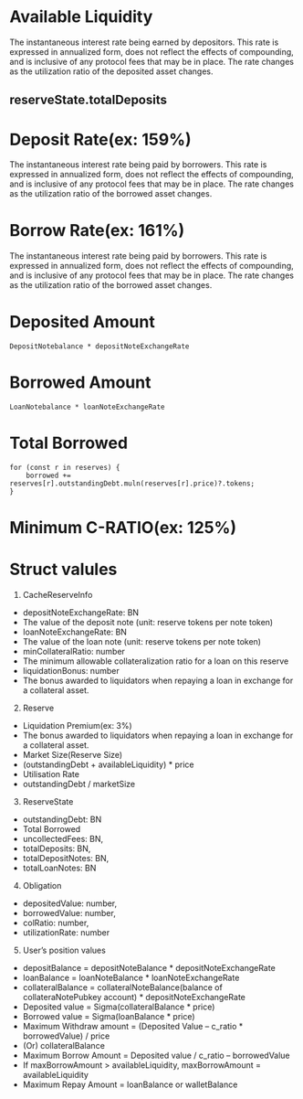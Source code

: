 
#	Available Liquidity
The instantaneous interest rate being earned by depositors. This rate is expressed in annualized form, does not reflect the effects of compounding, and is inclusive of any protocol fees that may be in place. The rate changes as the utilization ratio of the deposited asset changes.
##	reserveState.totalDeposits

#	Deposit Rate(ex: 159%)
The instantaneous interest rate being paid by borrowers. This rate is expressed in annualized form, does not reflect the effects of compounding, and is inclusive of any protocol fees that may be in place. The rate changes as the utilization ratio of the borrowed asset changes.

#	Borrow Rate(ex: 161%)
The instantaneous interest rate being paid by borrowers. This rate is expressed in annualized form, does not reflect the effects of compounding, and is inclusive of any protocol fees that may be in place. The rate changes as the utilization ratio of the borrowed asset changes.

#	Deposited Amount
    DepositNotebalance * depositNoteExchangeRate
#	Borrowed Amount
    LoanNotebalance * loanNoteExchangeRate
#	Total Borrowed
```
for (const r in reserves) {
    borrowed += reserves[r].outstandingDebt.muln(reserves[r].price)?.tokens;
}
```
#	Minimum C-RATIO(ex: 125%)


# Struct valules
1.	CacheReserveInfo
- depositNoteExchangeRate: BN
- The value of the deposit note (unit: reserve tokens per note token)
- loanNoteExchangeRate: BN
- The value of the loan note (unit: reserve tokens per note token)
- minCollateralRatio: number
- The minimum allowable collateralization ratio for a loan on this reserve
- liquidationBonus: number
- The bonus awarded to liquidators when repaying a loan in exchange for a collateral asset.

2.	Reserve
- Liquidation Premium(ex: 3%)
- The bonus awarded to liquidators when repaying a loan in exchange for a collateral asset.
- Market Size(Reserve Size)
- (outstandingDebt + availableLiquidity) * price
- Utilisation Rate
- outstandingDebt / marketSize

3.	ReserveState
- outstandingDebt: BN
- Total Borrowed
- uncollectedFees: BN,
- totalDeposits: BN,
- totalDepositNotes: BN,
- totalLoanNotes: BN

4.	Obligation
- depositedValue: number,
- borrowedValue: number,
- colRatio: number,
- utilizationRate: number

5.	User’s position values
- depositBalance = depositNoteBalance * depositNoteExchangeRate
- loanBalance = loanNoteBalance * loanNoteExchangeRate
- collateralBalance = collateralNoteBalance(balance of collateraNotePubkey account) * depositNoteExchangeRate
- Deposited value = Sigma(collateralBalance * price)
- Borrowed value = Sigma(loanBalance * price)
- Maximum Withdraw amount = (Deposited Value – c_ratio * borrowedValue) / price
- (Or) collateralBalance
- Maximum Borrow Amount = Deposited value / c_ratio – borrowedValue
- If maxBorrowAmount > availableLiquidity, maxBorrowAmount = availableLiquidity
- Maximum Repay Amount = loanBalance or walletBalance
